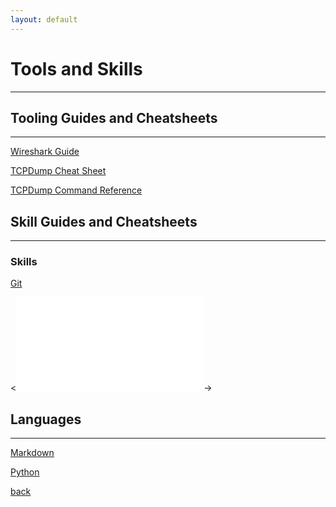 ```yaml
---
layout: default
---
```


# Tools and Skills

* * *

## Tooling Guides and Cheatsheets
-------------------------------------

[Wireshark Guide](./tooling_and_skills/wireshark.html)

[TCPDump Cheat Sheet](./tooling_and_skills/tcp_ip_and_tcpdump.html)

[TCPDump Command Reference](./tooling_and_skills/tcpdump_commands.html)

## Skill Guides and Cheatsheets
-------------------------------------

### Skills

[Git](./tooling_and_skills/git_guide.html)

<![Powershell](./tooling_and_skills/powershell.html)->

## Languages
-------------------------------------

[Markdown](./tooling_and_skills/markdown.html)

[Python](./tooling_and_skills/python.html)


[back](./)


